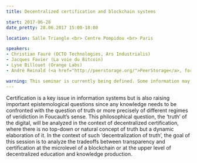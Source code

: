 ```yaml
---
title: Decentralized certification and blockchain systems

start: 2017-06-28
date_pretty: 28.06.2017 15:00-18:00

location: Salle Triangle <br> Centre Pompidou <br> Paris

speakers:
- Christian Fauré (OCTO Technologies, Ars Industrialis)
- Jacques Favier (La voie du Bitcoin)
- Lyse Billouet (Orange Labs)
- André Reinald (<a href="http://peerstorage.org/">PeerStorage</a>, former Mozilla)

warning: This seminar is currently being defined. Some information may change in the next days.
---
```


Certification is a key issue in information systems but is also raising important epistemological questions since any knowledge needs to be confronted with the question of truth or more precisely of different regimes of veridiction in Foucault’s sense. This philosophical question, the ‘truth’ of the digital, will be analyzed in the context of decentralized certification, where there is no top-down or natural concept of truth but a dynamic elaboration of it. In the context of such ‘decentralization of truth’, the goal of this session is to analyze the tradeoffs between transparency and certification at the microlevel of a blockchain or at the upper level of decentralized education and knowledge production.
